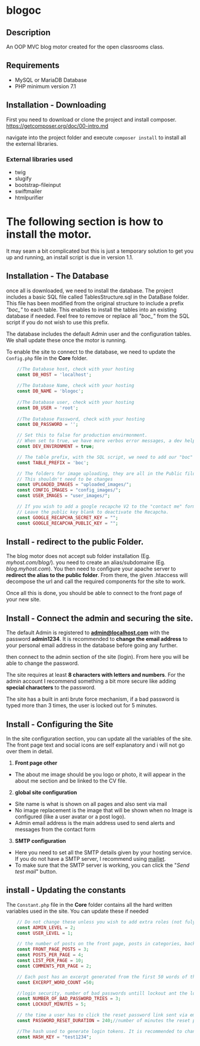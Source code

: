 # blogoc

## Description
An OOP MVC blog motor created for the open classrooms class.

## Requirements

* MySQL or MariaDB Database
* PHP minimum version 7.1

## Installation - Downloading
First you need to download or clone the project and install composer.
https://getcomposer.org/doc/00-intro.md

navigate into the project folder and execute `composer install` to install all the external libraries.

### External libraries used
* twig
* slugify
* bootstrap-fileinput
* swiftmailer
* htmlpurifier

# The following section is how to install the motor.
It may seam a bit complicated but this is just a temporary solution to get you up and running, an install script is due in version 1.1.

## Installation - The Database
once all is downloaded, we need to install the database. The project includes a basic SQL file called TablesStructure.sql in the DataBase folder.
This file has been modified from the original structure to include a prefix *"boc_"* to each table. This enables to install the tables into an existing database if needed.
Feel free to remove or replace all *"boc_"* from the SQL script if you do not wish to use this prefix.

The database includes the default Admin user and the configuration tables. We shall update these once the motor is running.

To enable the site to connect to the database, we need to update the `Config.php` file in the **Core** folder.
```php
    //The Database host, check with your hosting
    const DB_HOST = 'localhost';
    
    //The Database Name, check with your hosting
    const DB_NAME = 'blogoc';
    
    //The Database user, check with your hosting
    const DB_USER = 'root';
    
    //The Database Password, check with your hosting
    const DB_PASSWORD = '';

    // Set this to false for production envirmonment.
    // When set to true, we have more verbos error messages, a dev helper pannel and twig cache deactivated.
    const DEV_ENVIRONMENT = true;

    // The table prefix, with the SQL script, we need to add our "boc" prefix like below
    const TABLE_PREFIX = 'boc';

    // The folders for image uploading, they are all in the Public filder.
    // This shouldn't need to be changes
    const UPLOADED_IMAGES = "uploaded_images/";
    const CONFIG_IMAGES = "config_images/";
    const USER_IMAGES = "user_images/";

    // If you wish to add a google recapche V2 to the "contact me" form, set your Secret and Public keys here.
    // Leave the public key blank to deactivate the Recapcha.
    const GOOGLE_RECAPCHA_SECRET_KEY = "";
    const GOOGLE_RECAPCHA_PUBLIC_KEY = "";
```



## Install - redirect to the public Folder.
The blog motor does not accept sub folder installation (Eg. *myhost.com/blog/*). you need to create an alias/subdomaine (Eg. *blog.myhost.com*).
You then need to configure your apache server to **redirect the alias to the public folder**. From there, the given .htaccess will decompose the url and call the required components for the site to work.

Once all this is done, you should be able to connect to the front page of your new site.

## Install - Connect the admin and securing the site.
The default Admin is registered to **admin@localhost.com** with the password **admin1234**.
It is recommended to **change the email address** to your personal email address in the database before going any further.

then connect to the admin section of the site (login). From here you will be able to change the password.

The site requires at least **8 characters with letters and numbers**. For the admin account I recommend something a bit more secure like adding **special characters** to the password.

The site has a built in anti brute force mechanism, if a bad password is typed more than 3 times, the user is locked out for 5 minutes.

## Install - Configuring the Site
In the site configuration section, you can update all the variables of the site.
The front page text and social icons are self explanatory and i will not go over them in detail.

1. **Front page other**

* The about me image should be you logo or photo, it will appear in the about me section and be linked to the CV file.

2. **global site configuration**

* Site name is what is shown on all pages and also sent via mail
* No image replacement is the image that will be shown when no Image is configured (like a user avatar or a post logo).
* Admin email address is the main address used to send alerts and messages from the contact form

3. **SMTP configuration**

* Here you need to set all the SMTP details given by your hosting service. If you do not have a SMTP server, I recommend using [mailjet](https://www.mailjet.com/).
* To make sure that the  SMTP server is working, you can click the "*Send test mail*" button.

## install - Updating the constants

The `Constant.php` file in the **Core** folder contains all the hard written variables used in the site. You can update these if needed

```php
    // Do not change these unless you wish to add extra roles (not fuly implemented yet)
    const ADMIN_LEVEL = 2;
    const USER_LEVEL = 1;

    // the number of posts on the front page, posts in categories, backend lists and comments per page
    const FRONT_PAGE_POSTS = 3;
    const POSTS_PER_PAGE = 4;
    const LIST_PER_PAGE = 10;
    const COMMENTS_PER_PAGE = 2;

    // Each post has an excerpt generated from the first 50 words of the text (unless a read more tag is used). You can change the number of words here
    const EXCERPT_WORD_COUNT =50;

    //login security, number of bad passwords untill lockout ant the lockout duration
    const NUMBER_OF_BAD_PASSWORD_TRIES = 3;
    const LOCKOUT_MINUTES = 5;

    // the time a user has to click the reset password link sent via email
    const PASSWORD_RESET_DURATION = 240;//number of minutes the reset password link is valid

    //The hash used to generate login tokens. It is recommended to change this to a random string for security reasons.
    const HASH_KEY = "test1234";
```

